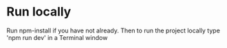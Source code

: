 # Run locally
Run npm-install if you have not already. Then to run the project locally type 'npm run dev' in a Terminal window
